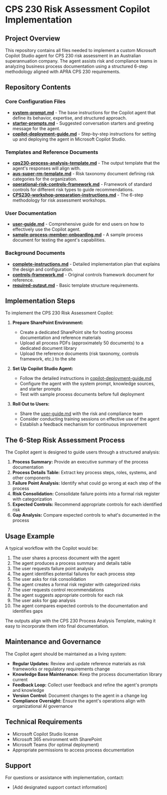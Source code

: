 # CPS 230 Risk Assessment Copilot Implementation

## Project Overview

This repository contains all files needed to implement a custom Microsoft Copilot Studio agent for CPS 230 risk assessment in an Australian superannuation company. The agent assists risk and compliance teams in analyzing business process documentation using a structured 6-step methodology aligned with APRA CPS 230 requirements.

## Repository Contents

### Core Configuration Files

- **[system-prompt.md](system-prompt.md)** - The base instructions for the Copilot agent that define its behavior, expertise, and structured approach.
- **[starter-prompts.md](starter-prompts.md)** - Suggested conversation starters and greeting message for the agent.
- **[copilot-deployment-guide.md](copilot-deployment-guide.md)** - Step-by-step instructions for setting up and deploying the agent in Microsoft Copilot Studio.

### Templates and Reference Documents

- **[cps230-process-analysis-template.md](cps230-process-analysis-template.md)** - The output template that the agent's responses will align with.
- **[aus-super-rm-template.md](aus-super-rm-template.md)** - Risk taxonomy document defining risk categories for the organization.
- **[operational-risk-controls-framework.md](operational-risk-controls-framework.md)** - Framework of standard controls for different risk types to guide recommendations.
- **[CPS230-workshop-preparation-instructions.md](CPS230-workshop-preparation-instructions.md)** - The 6-step methodology for risk assessment workshops.

### User Documentation

- **[user-guide.md](user-guide.md)** - Comprehensive guide for end users on how to effectively use the Copilot agent.
- **[sample-process-member-onboarding.md](sample-process-member-onboarding.md)** - A sample process document for testing the agent's capabilities.

### Background Documents

- **[complete-instructions.md](complete-instructions.md)** - Detailed implementation plan that explains the design and configuration.
- **[controls-framework.md](controls-framework.md)** - Original controls framework document for reference.
- **[required-output.md](required-output.md)** - Basic template structure requirements.

## Implementation Steps

To implement the CPS 230 Risk Assessment Copilot:

1. **Prepare SharePoint Environment:**
   - Create a dedicated SharePoint site for hosting process documentation and reference materials
   - Upload all process PDFs (approximately 50 documents) to a dedicated document library
   - Upload the reference documents (risk taxonomy, controls framework, etc.) to the site

2. **Set Up Copilot Studio Agent:**
   - Follow the detailed instructions in [copilot-deployment-guide.md](copilot-deployment-guide.md)
   - Configure the agent with the system prompt, knowledge sources, and starter prompts
   - Test with sample process documents before full deployment

3. **Roll Out to Users:**
   - Share the [user-guide.md](user-guide.md) with the risk and compliance team
   - Consider conducting training sessions on effective use of the agent
   - Establish a feedback mechanism for continuous improvement

## The 6-Step Risk Assessment Process

The Copilot agent is designed to guide users through a structured analysis:

1. **Process Summary:** Provide an executive summary of the process documentation
2. **Process Details Table:** Extract key process steps, roles, systems, and other components
3. **Failure Point Analysis:** Identify what could go wrong at each step of the process
4. **Risk Consolidation:** Consolidate failure points into a formal risk register with categorization
5. **Expected Controls:** Recommend appropriate controls for each identified risk
6. **Gap Analysis:** Compare expected controls to what's documented in the process

## Usage Example

A typical workflow with the Copilot would be:

1. The user shares a process document with the agent
2. The agent produces a process summary and details table
3. The user requests failure point analysis
4. The agent identifies potential failures for each process step
5. The user asks for risk consolidation
6. The agent creates a formal risk register with categorized risks
7. The user requests control recommendations
8. The agent suggests appropriate controls for each risk
9. The user asks for gap analysis
10. The agent compares expected controls to the documentation and identifies gaps

The outputs align with the CPS 230 Process Analysis Template, making it easy to incorporate them into final documentation.

## Maintenance and Governance

The Copilot agent should be maintained as a living system:

- **Regular Updates:** Review and update reference materials as risk frameworks or regulatory requirements change
- **Knowledge Base Maintenance:** Keep the process documentation library current
- **Feedback Loop:** Collect user feedback and refine the agent's prompts and knowledge
- **Version Control:** Document changes to the agent in a change log
- **Compliance Oversight:** Ensure the agent's operations align with organizational AI governance

## Technical Requirements

- Microsoft Copilot Studio license
- Microsoft 365 environment with SharePoint
- Microsoft Teams (for optimal deployment)
- Appropriate permissions to access process documentation

## Support

For questions or assistance with implementation, contact:
- [Add designated support contact information] 